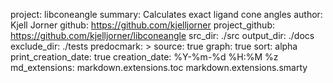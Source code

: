 project: libconeangle
summary: Calculates exact ligand cone angles
author: Kjell Jorner
github: https://github.com/kjelljorner
project_github: https://github.com/kjelljorner/libconeangle
src_dir: ./src
output_dir: ./docs
exclude_dir: ./tests
predocmark: >
source: true
graph: true
sort: alpha
print_creation_date: true
creation_date: %Y-%m-%d %H:%M %z
md_extensions: markdown.extensions.toc
               markdown.extensions.smarty
